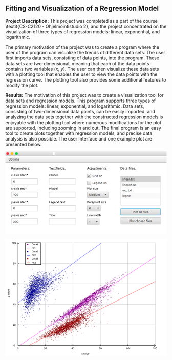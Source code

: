 ## Fitting and Visualization of a Regression Model

**Project Description:** This project was completed as a part of the course \textit{CS-C2120 - Ohjelmointistudio 2}, and the project concentrated on the visualization of three types of regression models: linear, exponential, and logarithmic.

The primary motivation of the project was to create a program where the user of the program can visualize the trends of different data sets. The user first imports data sets, consisting of data points, into the program. These data sets are two-dimensional, meaning that each of the data points contains two variables $(x,$ $y)$. The user can then visualize these data sets with a plotting tool that enables the user to view the data points with the regression curve. The plotting tool also provides some additional features to modify the plot.


**Results:** The motivation of this project was to create a visualization tool for data sets and regression models. This program supports three types of regression models: linear, exponential, and logarithmic. Data sets, consisting of two-dimensional data points, can be easily imported, and analyzing the data sets together with the constructed regression models is enjoyable with the plotting tool where numerous modifications for the plot are supported, including zooming in and out. The final program is an easy tool to create plots together with regression models, and precise data analysis is also possible. The user interface and one example plot are presented below. 

![User interface](/images/mainpage.png)

![Example plot](/images/exampleFig.png)
